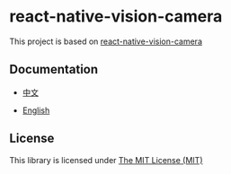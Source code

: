 # react-native-vision-camera

This project is based on [react-native-vision-camera](https://github.com/mrousavy/react-native-vision-camera)

## Documentation

- [中文](https://gitee.com/react-native-oh-library/usage-docs/blob/master/zh-cn/react-native-vision-camera.md)

- [English](https://gitee.com/react-native-oh-library/usage-docs/blob/master/en/react-native-vision-camera.md)

## License

This library is licensed under [The MIT License (MIT)](https://github.com/react-native-oh-library/react-native-vision-camera/blob/sig/LICENSE)